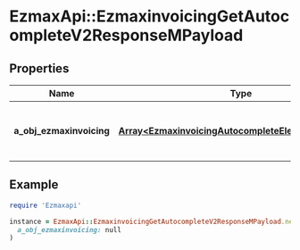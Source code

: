 # EzmaxApi::EzmaxinvoicingGetAutocompleteV2ResponseMPayload

## Properties

| Name | Type | Description | Notes |
| ---- | ---- | ----------- | ----- |
| **a_obj_ezmaxinvoicing** | [**Array&lt;EzmaxinvoicingAutocompleteElementResponse&gt;**](EzmaxinvoicingAutocompleteElementResponse.md) | An array of Ezmaxinvoicing autocomplete element response. |  |

## Example

```ruby
require 'Ezmaxapi'

instance = EzmaxApi::EzmaxinvoicingGetAutocompleteV2ResponseMPayload.new(
  a_obj_ezmaxinvoicing: null
)
```

